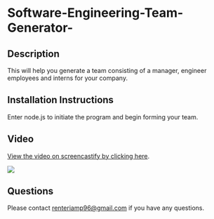 # Software-Engineering-Team-Generator-

## **Description**

This will help you generate a team consisting of a manager, engineer employees and interns for your company. 

## **Installation Instructions**

Enter node.js to initiate the program and begin forming your team.

## **Video**

[View the video on screencastify by clicking here](https://drive.google.com/file/d/17VOSuZZ1oXjFJkRrEM2XEya3WuqXhs1u/view).

![](Team-Generator.gif)


## **Questions**

Please contact <renteriamp96@gmail.com> if you have any questions.